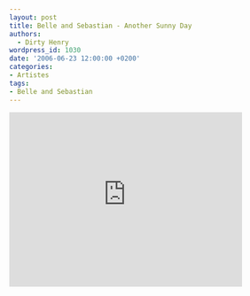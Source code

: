 ```yaml
---
layout: post
title: Belle and Sebastian - Another Sunny Day
authors:
  - Dirty Henry
wordpress_id: 1030
date: '2006-06-23 12:00:00 +0200'
categories:
- Artistes
tags:
- Belle and Sebastian
---
```

<iframe width="420" height="315" src="http://www.youtube.com/embed/8CPLNyopyOg" frameborder="0" allowfullscreen></iframe>
